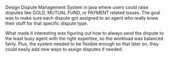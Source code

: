 Design Dispute Management System in java where users could raise disputes like GOLD, MUTUAL FUND, or PAYMENT related issues.
The goal was to make sure each dispute got assigned to an agent who really knew their stuff for that specific dispute type.

What made it interesting was figuring out how to always send the dispute to the least busy agent with the right expertise, 
so the workload was balanced fairly. Plus, the system needed to be flexible enough so that later on, they could easily 
add new ways to assign disputes if needed.